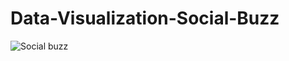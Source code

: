 # Data-Visualization-Social-Buzz
![Social buzz](https://user-images.githubusercontent.com/109877722/216900922-3cf0ecc4-4976-4cef-9c67-12c60c80aa0f.jpg)
